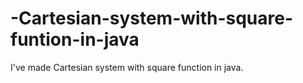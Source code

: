 # -Cartesian-system-with-square-funtion-in-java
I've made Cartesian system with square function in java. 
